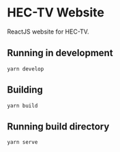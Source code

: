 # HEC-TV Website
ReactJS website for HEC-TV.

## Running in development
`yarn develop`

## Building 
`yarn build` 

## Running build directory 
`yarn serve`